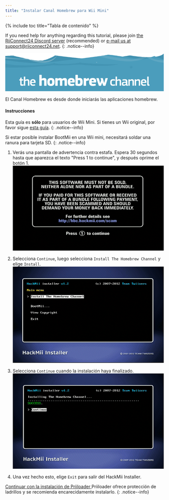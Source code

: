 ```yaml
---
title: "Instalar Canal Homebrew para Wii Mini"
---
```


{% include toc title="Tabla de contenido" %}

If you need help for anything regarding this tutorial, please join [the RiiConnect24 Discord server](https://discord.gg/rc24) (recommended) or [e-mail us at support@riiconnect24.net](mailto:support@riiconnect24.net).
{: .notice--info}

![Logotipo del Canal Homebrew](/images/hbc.png)

El Canal Homebrew es desde donde iniciarás las aplicaciones homebrew.

#### Instrucciones
Esta guía es **sólo** para usuarios de Wii Mini. Si tienes un Wii original, por favor sigue [esta guía](hbc).
{: .notice--info}

Si estar posible instalar BootMii en una Wii mini, necesitará soldar una ranura para tarjeta SD.
{: .notice--info}

1. Verás una pantalla de advertencia contra estafa. Espera 30 segundos hasta que aparezca el texto "Press 1 to continue", y después oprime el botón 1. ![Pantalla de advertencia contra estafa](/images/Wii/ScamScreen.png)

1. Selecciona `Continue`, luego selecciona `Install The Homebrew Channel` y elige `Install`.![Instalar el Canal Homebrew](/images/Wii/InstallHomebrewChannel.png)

1. Selecciona `Continue` cuando la instalación haya finalizado.![Instalación del Canal Homebrew exitosa](/images/Wii/SuccessHBC.png)


1. Una vez hecho esto, elige `Exit` para salir del HackMii Installer.

[ Continuar con la instalación de Priiloader ](priiloader) Priiloader ofrece protección de ladrillos y se recomienda encarecidamente instalarlo.
{: .notice--info}
